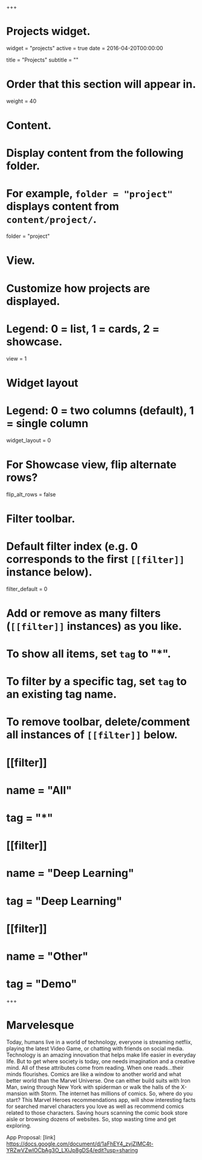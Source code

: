 +++
# Projects widget.
widget = "projects"
active = true
date = 2016-04-20T00:00:00

title = "Projects"
subtitle = ""

# Order that this section will appear in.
weight = 40

# Content.
# Display content from the following folder.
# For example, `folder = "project"` displays content from `content/project/`.
folder = "project"

# View.
# Customize how projects are displayed.
# Legend: 0 = list, 1 = cards, 2 = showcase.
view = 1

# Widget layout
# Legend: 0 = two columns (default), 1 = single column
widget_layout = 0

# For Showcase view, flip alternate rows?
flip_alt_rows = false

# Filter toolbar.

# Default filter index (e.g. 0 corresponds to the first `[[filter]]` instance below).
filter_default = 0

# Add or remove as many filters (`[[filter]]` instances) as you like.
# To show all items, set `tag` to "*".
# To filter by a specific tag, set `tag` to an existing tag name.
# To remove toolbar, delete/comment all instances of `[[filter]]` below.
# [[filter]]
#   name = "All"
#   tag = "*"
#
# [[filter]]
#   name = "Deep Learning"
#   tag = "Deep Learning"
#
# [[filter]]
#   name = "Other"
#   tag = "Demo"

+++

# Marvelesque 
Today, humans live in a world of technology, everyone is streaming netflix, playing the latest Video Game, or chatting with friends on social media.  Technology is an amazing innovation that helps make life easier in everyday life.  But to get where society is today, one needs imagination and a creative mind.  All of these attributes come from reading.  When one reads...their minds flourishes.  Comics are like a window to another world and what better world than the Marvel Universe.  One can either build suits with Iron Man, swing through New York with spiderman or walk the halls of the X-mansion with Storm.  The internet has millions of comics.  So, where do you start?  This Marvel Heroes recommendations app, will show interesting facts for searched marvel characters you love as well as recommend comics related to those characters. Saving hours scanning the comic book store aisle or browsing dozens of websites.  So, stop wasting time and get exploring.

App Proposal:
[link] https://docs.google.com/document/d/1aFhEY4_zvjZIMC4t-YRZwVZwIOCbAg3O_LXiJp8gDS4/edit?usp=sharing


